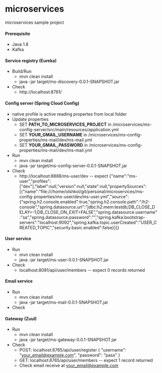 # microservices
microservices sample project

#### Prerequisite
- Java 1.8
- Kafka

#### Service registry (Eureka)
- Build/Run
  - mvn clean install
  - java -jar target/ms-discovery-0.0.1-SNAPSHOT.jar
- Check
  - http://localhost:8761/
#### Config server (Spring Cloud Config)
- native profile is active reading propertes from local folder
- Update properties 
  - SET **PATH_TO_MICROSERVICES_PROJECT** in /microservices/ms-config-server/src/main/resources/application.yml
  - SET **YOUR_GMAIL_USERNAME** in /microservices/ms-config-properties/ms-mail/dev/ms-mail.yml
  - SET **YOUR_GMAIL_PASSWORD** in /microservices/ms-config-properties/ms-mail/dev/ms-mail.yml
- Run
  - mvn clean install
  - java -jar target/ms-config-server-0.0.1-SNAPSHOT.jar
- Check
  - http://localhost:8888/ms-user/dev -- expect {"name":"ms-user","profiles":["dev"],"label":null,"version":null,"state":null,"propertySources":[{"name":"file:///home/olshkol/git/personal/microservices/ms-config-properties/ms-user/dev/ms-user.yml","source":{"spring.h2.console.enabled":true,"spring.h2.console.path":"/h2-console","spring.datasource.url":"jdbc:h2:mem:testdb;DB_CLOSE_DELAY=-1;DB_CLOSE_ON_EXIT=FALSE","spring.datasource.username":"sa","spring.datasource.password":"","spring.kafka.bootstrap-servers":"localhost:9092","spring.kafka.topic.userCreated":"USER_CREATED_TOPIC","security.basic.enabled":false}}]}
#### User service
- Run
  - mvn clean install
  - java -jar target/ms-user-0.0.1-SNAPSHOT.jar
- Check
  - localhost:8081/api/user/members -- expect 0 records returned
#### Email service
- Run
  - mvn clean install
  - java -jar target/ms-mail-0.0.1-SNAPSHOT.jar
- Check
#### Gateway (Zuul)
- Run
  - mvn clean install
  - java -jar target/ms-gateway-0.0.1-SNAPSHOT.jar
- Check
  - POST: localhost:8765/api/user/register {
	"username": "your_email@example.com",
	"password": "pass"
}
  - GET: localhost:8765/api/user/members -- expect 1 record returned
  - Check email receive at your_email@example.com